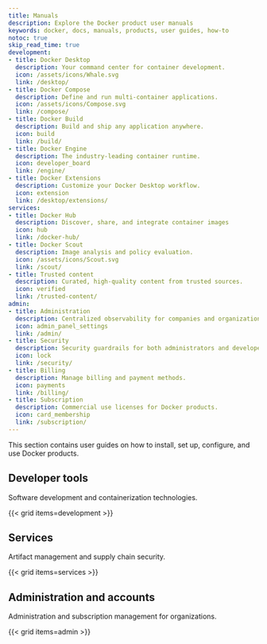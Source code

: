 ```yaml
---
title: Manuals
description: Explore the Docker product user manuals
keywords: docker, docs, manuals, products, user guides, how-to
notoc: true
skip_read_time: true
development:
- title: Docker Desktop
  description: Your command center for container development.
  icon: /assets/icons/Whale.svg
  link: /desktop/
- title: Docker Compose
  description: Define and run multi-container applications.
  icon: /assets/icons/Compose.svg
  link: /compose/
- title: Docker Build
  description: Build and ship any application anywhere.
  icon: build
  link: /build/
- title: Docker Engine
  description: The industry-leading container runtime.
  icon: developer_board
  link: /engine/
- title: Docker Extensions
  description: Customize your Docker Desktop workflow.
  icon: extension
  link: /desktop/extensions/
services:
- title: Docker Hub
  description: Discover, share, and integrate container images
  icon: hub
  link: /docker-hub/
- title: Docker Scout
  description: Image analysis and policy evaluation.
  icon: /assets/icons/Scout.svg
  link: /scout/
- title: Trusted content
  description: Curated, high-quality content from trusted sources.
  icon: verified
  link: /trusted-content/
admin:
- title: Administration
  description: Centralized observability for companies and organizations.
  icon: admin_panel_settings
  link: /admin/
- title: Security
  description: Security guardrails for both administrators and developers.
  icon: lock
  link: /security/
- title: Billing
  description: Manage billing and payment methods.
  icon: payments
  link: /billing/
- title: Subscription
  description: Commercial use licenses for Docker products.
  icon: card_membership
  link: /subscription/
---
```


This section contains user guides on how to install, set up, configure, and use
Docker products.

## Developer tools

Software development and containerization technologies.

{{< grid items=development >}}

## Services

Artifact management and supply chain security.

{{< grid items=services >}}

## Administration and accounts

Administration and subscription management for organizations.

{{< grid items=admin >}}
